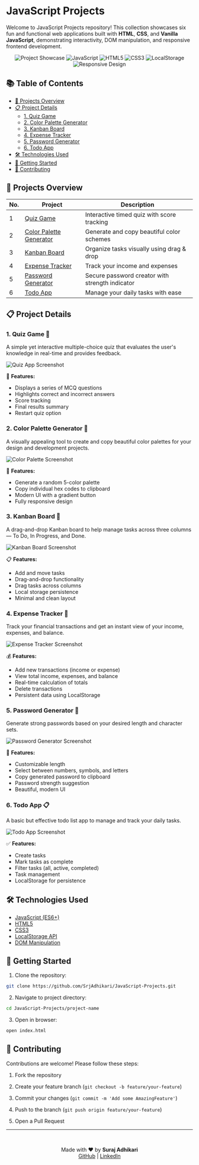 # JavaScript Projects

Welcome to JavaScript Projects repository! This collection showcases six fun and functional web applications built with **HTML**, **CSS**, and **Vanilla JavaScript**, demonstrating interactivity, DOM manipulation, and responsive frontend development.

<div align="center">

![Project Showcase](https://img.shields.io/badge/Projects-6-brightgreen)
<img src="https://img.shields.io/badge/JavaScript-ES6+-F7DF1E?logo=javascript&logoColor=yellow" alt="JavaScript">
<img src="https://img.shields.io/badge/HTML5-E34F26?logo=html5&logoColor=white" alt="HTML5">
<img src="https://img.shields.io/badge/CSS3-1572B6?logo=css3&logoColor=white" alt="CSS3">
<img src="https://img.shields.io/badge/Local_Storage-API-FFA500" alt="LocalStorage">
<img src="https://img.shields.io/badge/Responsive_Design-Flexbox/Grid-1572B6" alt="Responsive Design">

</div>

## 📚 Table of Contents

- [🚀 Projects Overview](#projects-overview)
- [📋 Project Details](#project-details)
  - [1. Quiz Game](#1-quiz-game)
  - [2. Color Palette Generator](#2-color-palette-generator)
  - [3. Kanban Board](#3-kanban-board)
  - [4. Expense Tracker](#4-expense-tracker)
  - [5. Password Generator](#5-password-generator)
  - [6. Todo App](#6-todo-app)
- [🛠️ Technologies Used](#technologies-used)
- [🚀 Getting Started](#getting-started)
- [🤝 Contributing](#contributing)

## <a id="projects-overview">🚀 Projects Overview </a>

| No. | Project                                                | Description                                     |
| --- | ------------------------------------------------------ | ----------------------------------------------- |
| 1   | [Quiz Game](#1-quiz-game-)                             | Interactive timed quiz with score tracking      |
| 2   | [Color Palette Generator](#2-color-palette-generator-) | Generate and copy beautiful color schemes       |
| 3   | [Kanban Board](#3-kanban-board-)                       | Organize tasks visually using drag & drop       |
| 4   | [Expense Tracker](#4-expense-tracker-)                 | Track your income and expenses                  |
| 5   | [Password Generator](#5-password-generator-)           | Secure password creator with strength indicator |
| 6   | [Todo App](#6-todo-app-)                               | Manage your daily tasks with ease               |

## <a id="project-details">📋 Project Details</a>

### <a id="1-quiz-game">1. Quiz Game 📝</a>

A simple yet interactive multiple-choice quiz that evaluates the user's knowledge in real-time and provides feedback.

![Quiz App Screenshot](/screenshots/quiz-app.png)

📌 **Features:**

- Displays a series of MCQ questions
- Highlights correct and incorrect answers
- Score tracking
- Final results summary
- Restart quiz option

### <a id="2-color-palette-generator">2. Color Palette Generator 🎨</a>

A visually appealing tool to create and copy beautiful color palettes for your design and development projects.

![Color Palette Screenshot](/screenshots/color-palette.png)

🎨 **Features:**

- Generate a random 5-color palette
- Copy individual hex codes to clipboard
- Modern UI with a gradient button
- Fully responsive design

### <a id="3-kanban-board">3. Kanban Board 🧩</a>

A drag-and-drop Kanban board to help manage tasks across three columns — To Do, In Progress, and Done.

![Kanban Board Screenshot](/screenshots/kanban-board.png)

📋 **Features:**

- Add and move tasks
- Drag-and-drop functionality
- Drag tasks across columns
- Local storage persistence
- Minimal and clean layout

### <a id="4-expense-tracker">4. Expense Tracker 💸</a>

Track your financial transactions and get an instant view of your income, expenses, and balance.

![Expense Tracker Screenshot](/screenshots/expense-tracker.png)

💰 **Features:**

- Add new transactions (income or expense)
- View total income, expenses, and balance
- Real-time calculation of totals
- Delete transactions
- Persistent data using LocalStorage

### <a id="5-password-generator">5. Password Generator 🔐</a>

Generate strong passwords based on your desired length and character sets.

![Password Generator Screenshot](/screenshots/password-generator.png)

🔐 **Features:**

- Customizable length
- Select between numbers, symbols, and letters
- Copy generated password to clipboard
- Password strength suggestion
- Beautiful, modern UI

### <a id="6-todo-app">6. Todo App 📋 </a>

A basic but effective todo list app to manage and track your daily tasks.

![Todo App Screenshot](/screenshots/todo-app.png)

✅ **Features:**

- Create tasks
- Mark tasks as complete
- Filter tasks (all, active, completed)
- Task management
- LocalStorage for persistence

## <a id="technologies-used">🛠️ Technologies Used </a>

- [JavaScript (ES6+)](https://developer.mozilla.org/en-US/docs/Web/JavaScript)
- [HTML5](https://developer.mozilla.org/en-US/docs/Web/HTML)
- [CSS3](https://developer.mozilla.org/en-US/docs/Web/CSS)
- [LocalStorage API](https://developer.mozilla.org/en-US/docs/Web/API/Window/localStorage)
- [DOM Manipulation](https://developer.mozilla.org/en-US/docs/Web/API/Document_Object_Model)

## <a id="getting-started">🚀 Getting Started </a>

1. Clone the repository:

```bash
git clone https://github.com/SrjAdhikari/JavaScript-Projects.git
```

2. Navigate to project directory:

```bash
cd JavaScript-Projects/project-name
```

3. Open in browser:

```bash
open index.html
```

## <a id="contributing">🤝 Contributing </a>

Contributions are welcome! Please follow these steps:

1. Fork the repository

2. Create your feature branch (`git checkout -b feature/your-feature`)

3. Commit your changes (`git commit -m 'Add some AmazingFeature'`)

4. Push to the branch (`git push origin feature/your-feature`)

5. Open a Pull Request

---

<br />

<p align="center">
   Made with ❤️ by <strong>Suraj Adhikari</strong>
  <br>
  <a href="https://github.com/SrjAdhikari">GitHub</a> | 
  <a href="https://linkedin.com/in/suraj-adhikari11">LinkedIn</a>
</p>
